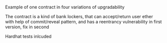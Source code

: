 Example of one contract in four variations of upgradability

The contract is a kind of bank lockers, that can accept/return user ether with help of commit/reveal pattern, and has a reentrancy vulnerability in first version, fix in second

Hardhat tests inlcuded